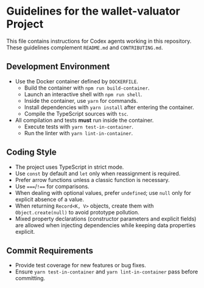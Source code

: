 # Guidelines for the wallet-valuator Project

This file contains instructions for Codex agents working in this repository. These guidelines complement `README.md` and `CONTRIBUTING.md`.

## Development Environment
- Use the Docker container defined by `DOCKERFILE`.
  - Build the container with `npm run build-container`.
  - Launch an interactive shell with `npm run shell`.
  - Inside the container, use `yarn` for commands.
  - Install dependencies with `yarn install` after entering the container.
  - Compile the TypeScript sources with `tsc`.
- All compilation and tests **must** run inside the container.
  - Execute tests with `yarn test-in-container`.
  - Run the linter with `yarn lint-in-container`.

## Coding Style
- The project uses TypeScript in strict mode.
- Use `const` by default and `let` only when reassignment is required.
- Prefer arrow functions unless a classic function is necessary.
- Use `===`/`!==` for comparisons.
- When dealing with optional values, prefer `undefined`; use `null` only for explicit absence of a value.
- When returning `Record<K, V>` objects, create them with `Object.create(null)` to avoid prototype pollution.
- Mixed property declarations (constructor parameters and explicit fields) are allowed when injecting dependencies while keeping data properties explicit.

## Commit Requirements
- Provide test coverage for new features or bug fixes.
- Ensure `yarn test-in-container` and `yarn lint-in-container` pass before committing.

